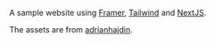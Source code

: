 A sample website using [Framer](https://www.framer.com/motion/), [Tailwind](https://tailwindcss.com) and [NextJS](https://nextjs.org).

The assets are from [adrianhajdin](https://github.com/adrianhajdin).
